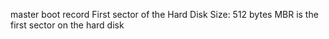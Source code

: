 master boot record
First sector of the Hard Disk
Size: 512 bytes
MBR is the first sector on the hard disk 
